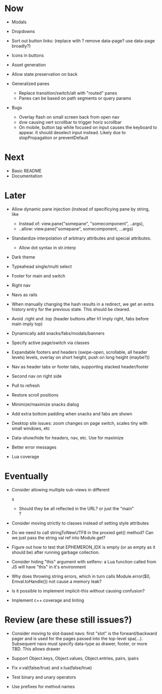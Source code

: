 # Now

- Modals
- Dropdowns
- Sort out button links: (replace with <a>? remove data-page? use data-page broadly?)
- Icons in buttons
- Asset generation

- Allow state preservation on back

- Generalized panes
  - Replace transition/switch/alt with "routed" panes
  - Panes can be based on path segments or query params

- Bugs
  - Overlay flash on small screen back from open nav
  - dvw causing vert scrollbar to trigger horiz scrollbar
  - On mobile, button tap while focused on input causes the keyboard to appear.
    It should deselect input instead. Likely due to stopPropagation or
    preventDefault

# Next

- Basic README
- Documentation

# Later

- Allow dynamic pane injection (instead of specificying pane by string, like
    - Instead of: view.pane("somepane", "somecomponent", ..args),
    - ..allow: view.pane("somepane", somecomponent, ...args)

- Standardize interpolation of arbitrary attributes and special attributes.
    - Allow dot syntax in str.interp

- Dark theme
- Typeahead single/multi select
- Footer for main and switch
- Right nav
- Navs as rails

- When manually changing the hash results in a redirect, we get an extra history
  entry for the previous state. This should be cleared.
- Avoid .right and .top (header buttons after h1 imply right, fabs before main
  imply top)
- Dynamically add snacks/fabs/modals/banners
- Specify active page/switch via classes
- Expandable footers and headers (swipe-open, scrollable, all header levels)
  levels, overlay on short height, push on long height (maybe?))
- Nav as header tabs or footer tabs, supporting stacked header/footer
- Second nav on right side
- Pull to refresh
- Restore scroll positions
- Minimize/maximize snacks dialog
- Add extra bottom padding when snacks and fabs are shown
- Desktop site issues: zoom changes on page switch, scales tiny with small
  windows, etc
- Data-show/hide for headers, nav, etc. Use for maximize

- Better error messages
- Lua coverage

# Eventually

- Consider allowing multiple sub-views in different <main>s
    - Should they be all reflected in the URL? or just the "main" <main>?

- Consider moving strictly to classes instead of setting style attributes

- Do we need to call stringToNewUTF8 in the proxied get() method? Can we just
  pass the string val ref into Module.get?

- Figure out how to test that EPHEMERON_IDX is empty (or as empty as it should
  be) after running garbage collection.

- Consider hiding "this" argument with setfenv: a Lua function called from JS
  will have "this" in it's environment

- Why does throwing string errors, which in turn
  calls Module.error($0, Emval.toHandle(<str>))
  not cause a memory leak?

- Is it possible to implement implicit-this
  without causing confusion?

- Implement c++ coverage and linting

# Review (are these still issues?)

- Consider moving to slot-based navs: first "slot" is the forward/backward pager
  and is used for the pages passed into the top-level spa(...). Subsequent navs
  must specify data-type as drawer, footer, or more TBD. This allows drawer

- Support Object.keys, Object.values,
  Object.entries, pairs, ipairs
- Fix x:val(false/true) and x:lua(false/true)
- Test binary and unary operators
- Use prefixes for method names

